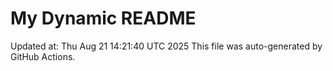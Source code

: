 # My Dynamic README
Updated at: Thu Aug 21 14:21:40 UTC 2025
This file was auto-generated by GitHub Actions.
